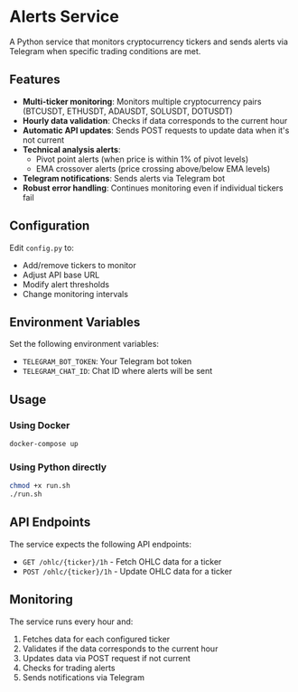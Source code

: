 # Alerts Service

A Python service that monitors cryptocurrency tickers and sends alerts via Telegram when specific trading conditions are met.

## Features

- **Multi-ticker monitoring**: Monitors multiple cryptocurrency pairs (BTCUSDT, ETHUSDT, ADAUSDT, SOLUSDT, DOTUSDT)
- **Hourly data validation**: Checks if data corresponds to the current hour
- **Automatic API updates**: Sends POST requests to update data when it's not current
- **Technical analysis alerts**: 
  - Pivot point alerts (when price is within 1% of pivot levels)
  - EMA crossover alerts (price crossing above/below EMA levels)
- **Telegram notifications**: Sends alerts via Telegram bot
- **Robust error handling**: Continues monitoring even if individual tickers fail

## Configuration

Edit `config.py` to:
- Add/remove tickers to monitor
- Adjust API base URL
- Modify alert thresholds
- Change monitoring intervals

## Environment Variables

Set the following environment variables:
- `TELEGRAM_BOT_TOKEN`: Your Telegram bot token
- `TELEGRAM_CHAT_ID`: Chat ID where alerts will be sent

## Usage

### Using Docker
```bash
docker-compose up
```

### Using Python directly
```bash
chmod +x run.sh
./run.sh
```

## API Endpoints

The service expects the following API endpoints:
- `GET /ohlc/{ticker}/1h` - Fetch OHLC data for a ticker
- `POST /ohlc/{ticker}/1h` - Update OHLC data for a ticker

## Monitoring

The service runs every hour and:
1. Fetches data for each configured ticker
2. Validates if the data corresponds to the current hour
3. Updates data via POST request if not current
4. Checks for trading alerts
5. Sends notifications via Telegram
